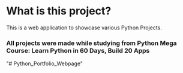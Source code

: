 # What is this project?
This is a web application to showcase various Python Projects.
### All projects were made while studying from Python Mega Course: Learn Python in 60 Days, Build 20 Apps
"# Python_Portfolio_Webpage" 
